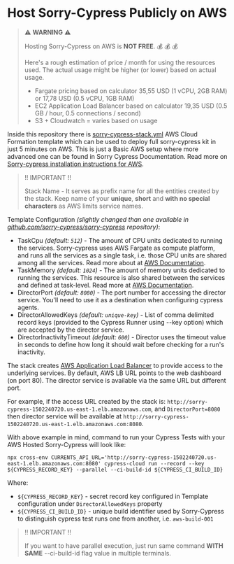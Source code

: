 # Host Sorry-Cypress Publicly on AWS

>:warning: **WARNING** :warning:
>
>Hosting Sorry-Cypress on AWS is **NOT FREE**. :moneybag: :moneybag: :moneybag:
>
>Here's a rough estimation of price / month for using the resources used. The actual usage might be higher (or lower) based on actual usage.
>
>- Fargate pricing based on calculator 35,55 USD (1 vCPU, 2GB RAM) or 17,78 USD (0.5 vCPU, 1GB RAM)
>- EC2 Application Load Balancer based on calculator 19,35 USD (0.5 GB / hour, 0.5 connections / second)
>- S3 + Cloudwatch = varies based on usage

Inside this repository there is [sorry-cypress-stack.yml](/.aws/sorry-cypress-stack.yml) AWS Cloud Formation template which can be used to deploy full sorry-cypress kit in just 5 minutes on AWS. This is just a Basic AWS setup where more advanced one can be found in Sorry Cypress Documentation. Read more on [Sorry-cypress installation instructions for AWS](https://docs.sorry-cypress.dev/cloud-setup/aws).

>:bangbang: IMPORTANT :bangbang:
>
>Stack Name - It serves as prefix name for all the entities created by the stack. Keep name of your **unique**, **short** and **with no special characters** as AWS limits service names.

Template Configuration _(slightly changed than one available in [github.com/sorry-cypress/sorry-cypress](https://github.com/sorry-cypress/sorry-cypress/blob/master/cloudformation/sorry-cypress.yml) repository)_:

- TaskCpu _(default: `512`)_ - The amount of CPU units dedicated to running the services. Sorry-cypress uses AWS Fargate as compute platform, and runs all the services as a single task, i.e. those CPU units are shared among all the services. Read more about at [AWS Documentation](https://docs.aws.amazon.com/AmazonECS/latest/developerguide/task_definition_parameters.html#task_size).
- TaskMemory _(default: `1024`)_ - The amount of memory units dedicated to running the services. This resource is also shared between the services and defined at task-level. Read more at [AWS Documentation](https://docs.aws.amazon.com/AmazonECS/latest/developerguide/task_definition_parameters.html#task_size).
- DirectorPort _(default: `8080`)_ - The port number for accessing the director service. You'll need to use it as a destination when configuring cypress agents.
- DirectorAllowedKeys _(default: `unique-key`)_ - List of comma delimited record keys (provided to the Cypress Runner using --key option) which are accepted by the director service.
- DirectorInactivityTimeout _(default: `600`)_ - Director uses the timeout value in seconds to define how long it should wait before checking for a run's inactivity.

The stack creates [AWS Application Load Balancer](https://docs.aws.amazon.com/elasticloadbalancing/latest/application/introduction.html) to provide access to the underlying services. By default, AWS LB URL points to the web dashboard (on port 80). The director service is available via the same URL but different port.

For example, if the access URL created by the stack is: `http://sorry-cypress-1502240720.us-east-1.elb.amazonaws.com`, and `DirectorPort=8080` then director service will be available at `http://sorry-cypress-1502240720.us-east-1.elb.amazonaws.com:8080`.

With above example in mind, command to run your Cypress Tests with your AWS Hosted Sorry-Cypress will look like:

    npx cross-env CURRENTS_API_URL='http://sorry-cypress-1502240720.us-east-1.elb.amazonaws.com:8080' cypress-cloud run --record --key ${CYPRESS_RECORD_KEY} --parallel --ci-build-id ${CYPRESS_CI_BUILD_ID}

Where:

- `${CYPRESS_RECORD_KEY}` - secret record key configured in Template configuration under `DirectorAllowedKeys` property
- `${CYPRESS_CI_BUILD_ID}` - unique build identifier used by Sorry-Cypress to distinguish cypress test runs one from another, i.e. `aws-build-001`

>:bangbang: IMPORTANT :bangbang:
>
>If you want to have parallel execution, just run same command **WITH SAME** --ci-build-id flag value in multiple terminals.
